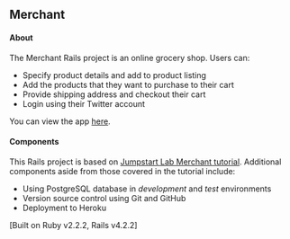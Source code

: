 ## Merchant 
#### About
The Merchant Rails project is an online grocery shop. Users can:
- Specify product details and add to product listing
- Add the products that they want to purchase to their cart
- Provide shipping address and checkout their cart 
- Login using their Twitter account


You can view the app [here](https://merchant-rails-app.herokuapp.com).


#### Components
This Rails project is based on [Jumpstart Lab Merchant tutorial](http://tutorials.jumpstartlab.com/projects/merchant.html). Additional components aside from those covered in the tutorial include:
- Using PostgreSQL database in *development* and *test* environments
- Version source control using Git and GitHub
- Deployment to Heroku

[Built on Ruby v2.2.2, Rails v4.2.2]



